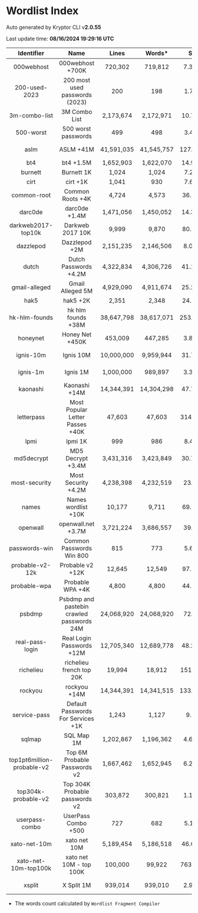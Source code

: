 # Wordlist Index

Auto generated by Kryptor CLI v**2.0.55**

Last update time: **08/16/2024 19:29:16 UTC**

| Identifier | Name | Lines | Words* | Size | Download |
| :--------: | :--: | :---: | :----: | :--: | :------: |
| 000webhost | 000webhost +700K | 720,302 | 719,812 | 7.35MB | [Text File](https://github.com/kkrypt0nn/wordlists/raw/main/wordlists/passwords/000webhost.txt) |
| 200-used-2023 | 200 most used passwords (2023) | 200 | 198 | 1.74KB | [Text File](https://raw.githubusercontent.com/danielmiessler/SecLists/master/Passwords/2023-200_most_used_passwords.txt) |
| 3m-combo-list | 3M Combo List | 2,173,674 | 2,172,971 | 10.78MB | [Compressed File](https://download.weakpass.com/wordlists/1221/3,000,000%20%20combo%20list.txt.gz) |
| 500-worst | 500 worst passwords | 499 | 498 | 3.41KB | [Text File](https://raw.githubusercontent.com/danielmiessler/SecLists/master/Passwords/500-worst-passwords.txt) |
| aslm | ASLM +41M | 41,591,035 | 41,545,757 | 127.21MB | [Compressed File](https://download.weakpass.com/wordlists/1926/ASLM.txt.7z) |
| bt4 | bt4 +1.5M | 1,652,903 | 1,622,070 | 14.94MB | [Text File](https://github.com/danielmiessler/SecLists/raw/master/Passwords/bt4-password.txt) |
| burnett | Burnett 1K | 1,024 | 1,024 | 7.24KB | [Text File](https://github.com/kkrypt0nn/wordlists/raw/main/wordlists/passwords/burnett.txt) |
| cirt | cirt +1K | 1,041 | 930 | 7.66KB | [Text File](https://github.com/danielmiessler/SecLists/raw/master/Passwords/cirt-default-passwords.txt) |
| common-root | Common Roots +4K | 4,724 | 4,573 | 36.13KB | [Text File](https://github.com/kkrypt0nn/wordlists/raw/main/wordlists/passwords/common_roots.txt) |
| darc0de | darc0de +1.4M | 1,471,056 | 1,450,052 | 14.37MB | [Text File](https://github.com/danielmiessler/SecLists/raw/master/Passwords/darkc0de.txt) |
| darkweb2017-top10k | Darkweb 2017 10K | 9,999 | 9,870 | 80.67KB | [Text File](https://github.com/danielmiessler/SecLists/raw/master/Passwords/darkweb2017-top10000.txt) |
| dazzlepod | Dazzlepod +2M | 2,151,235 | 2,146,506 | 8.07MB | [Compressed File](https://download.weakpass.com/wordlists/545/dazzlepod.txt.gz) |
| dutch | Dutch Passwords +4.2M | 4,322,834 | 4,306,726 | 41.16MB | [Text File](https://raw.githubusercontent.com/kkrypt0nn/wordlists/main/wordlists/passwords/dutch_passwords.txt) |
| gmail-alleged | Gmail Alleged 5M | 4,929,090 | 4,911,674 | 25.28MB | [Compressed File](https://download.weakpass.com/wordlists/18/gmail-alleged.txt.gz) |
| hak5 | hak5 +2K | 2,351 | 2,348 | 24.13KB | [Text File](https://github.com/kkrypt0nn/wordlists/raw/main/wordlists/passwords/hak5.txt) |
| hk-hlm-founds | hk hlm founds +38M | 38,647,798 | 38,617,071 | 253.32MB | [Compressed File](https://download.weakpass.com/wordlists/1256/hk_hlm_founds.txt.gz) |
| honeynet | Honey Net +450K | 453,009 | 447,285 | 3.81MB | [Text File](https://github.com/kkrypt0nn/wordlists/raw/main/wordlists/passwords/honeynet.txt) |
| ignis-10m | Ignis 10M | 10,000,000 | 9,959,944 | 31.77MB | [Compressed File](https://download.weakpass.com/wordlists/1935/ignis-10M.txt.7z) |
| ignis-1m | Ignis 1M | 1,000,000 | 989,897 | 3.38MB | [Compressed File](https://download.weakpass.com/wordlists/1937/ignis-1M.txt.7z) |
| kaonashi | Kaonashi +14M | 14,344,391 | 14,304,298 | 47.71MB | [Compressed File](https://download.weakpass.com/wordlists/1938/kaonashi14M.txt.7z) |
| letterpass | Most Popular Letter Passes +40K | 47,603 | 47,603 | 314.52KB | [Text File](https://raw.githubusercontent.com/danielmiessler/SecLists/master/Passwords/Most-Popular-Letter-Passes.txt) |
| lpmi | lpmi 1K | 999 | 986 | 8.46KB | [Text File](https://github.com/kkrypt0nn/wordlists/raw/main/wordlists/passwords/ipmi_passwords.txt) |
| md5decrypt | MD5 Decrypt +3.4M | 3,431,316 | 3,423,849 | 30.78MB | [Text File](https://github.com/kkrypt0nn/wordlists/raw/main/wordlists/passwords/md5decryptor.txt) |
| most-security | Most Security +4.2M | 4,238,398 | 4,232,519 | 23.5MB | [Compressed File](https://download.weakpass.com/wordlists/1214/most_security.gz) |
| names | Names wordlist +10K | 10,177 | 9,711 | 69.37KB | [Text File](https://github.com/danielmiessler/SecLists/raw/master/Usernames/Names/names.txt) |
| openwall | openwall.net +3.7M | 3,721,224 | 3,686,557 | 39.1MB | [Text File](https://github.com/danielmiessler/SecLists/raw/master/Passwords/openwall.net-all.txt) |
| passwords-win | Common Passwords Win 800 | 815 | 773 | 5.63KB | [Text File](https://github.com/kkrypt0nn/wordlists/raw/main/wordlists/passwords/common_passwords_win.txt) |
| probable-v2-12k | Probable v2 +12K | 12,645 | 12,549 | 97.86KB | [Text File](https://raw.githubusercontent.com/danielmiessler/SecLists/751690ecf50ad191197af8d5cd1db03096bff1ec/Passwords/probable-v2-top12000.txt) |
| probable-wpa | Probable WPA +4K | 4,800 | 4,800 | 44.21KB | [Text File](https://github.com/kkrypt0nn/wordlists/raw/main/wordlists/passwords/probable_wpa.txt) |
| psbdmp | Psbdmp and pastebin crawled passwords 24M | 24,068,920 | 24,068,920 | 72.1MB | [Compressed File](https://download.weakpass.com/wordlists/1925/psbdmp.txt.7z) |
| real-pass-login | Real Login Passwords +12M | 12,705,340 | 12,689,778 | 48.27MB | [Compressed File](https://download.weakpass.com/wordlists/1711/real-pass_login.txt.gz) |
| richelieu | richelieu french top 20K | 19,994 | 18,912 | 151.29KB | [Text File](https://github.com/danielmiessler/SecLists/raw/master/Passwords/richelieu-french-top20000.txt) |
| rockyou | rockyou +14M | 14,344,391 | 14,341,515 | 133.44MB | [Text File](https://github.com/brannondorsey/naive-hashcat/releases/download/data/rockyou.txt) |
| service-pass | Default Passwords For Services +1K | 1,243 | 1,127 | 9.1KB | [Text File](https://github.com/kkrypt0nn/wordlists/raw/main/wordlists/passwords/default_passwords_for_services.txt) |
| sqlmap | SQL Map 1M | 1,202,867 | 1,196,362 | 4.64MB | [Compressed File](https://download.weakpass.com/wordlists/1136/sqlmap.txt.gz) |
| top1pt6million-probable-v2 | Top 6M Probable Passwords v2 | 1,667,462 | 1,652,945 | 6.24MB | [Compressed File](https://download.weakpass.com/wordlists/1855/Top1pt6Million-probable-v2.txt.gz) |
| top304k-probable-v2 | Top 304K Probable passwords v2 | 303,872 | 300,821 | 1.17MB | [Compressed File](https://download.weakpass.com/wordlists/1859/Top304Thousand-probable-v2.txt.gz) |
| userpass-combo | UserPass Combo +500 | 727 | 682 | 5.11KB | [Text File](https://raw.githubusercontent.com/danielmiessler/SecLists/master/Passwords/UserPassCombo-Jay.txt) |
| xato-net-10m | xato net 10M | 5,189,454 | 5,186,518 | 46.07MB | [Text File](https://github.com/danielmiessler/SecLists/raw/master/Passwords/xato-net-10-million-passwords.txt) |
| xato-net-10m-top100k | xato net 10M - top 100K | 100,000 | 99,922 | 763.55KB | [Text File](https://github.com/danielmiessler/SecLists/raw/master/Passwords/xato-net-10-million-passwords-100000.txt) |
| xsplit | X Split 1M | 939,014 | 939,010 | 2.99MB | [Compressed File](https://download.weakpass.com/wordlists/1189/xsplit.txt.gz) |

* The words count calculated by `Wordlist Fragment Compiler`
